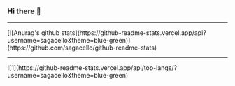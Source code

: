 ### Hi there 👋

<hr>
[![Anurag's github stats](https://github-readme-stats.vercel.app/api?username=sagacello&theme=blue-green)](https://github.com/sagacello/github-readme-stats)
<hr>
![1](https://github-readme-stats.vercel.app/api/top-langs/?username=sagacello&theme=blue-green)
